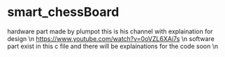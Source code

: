 # smart_chessBoard
hardware part made by plumpot this is his channel with explaination for design \n
https://www.youtube.com/watch?v=0oVZL6XAi7s \n
software part exist in this c file and there will be explainations for the code soon \n

